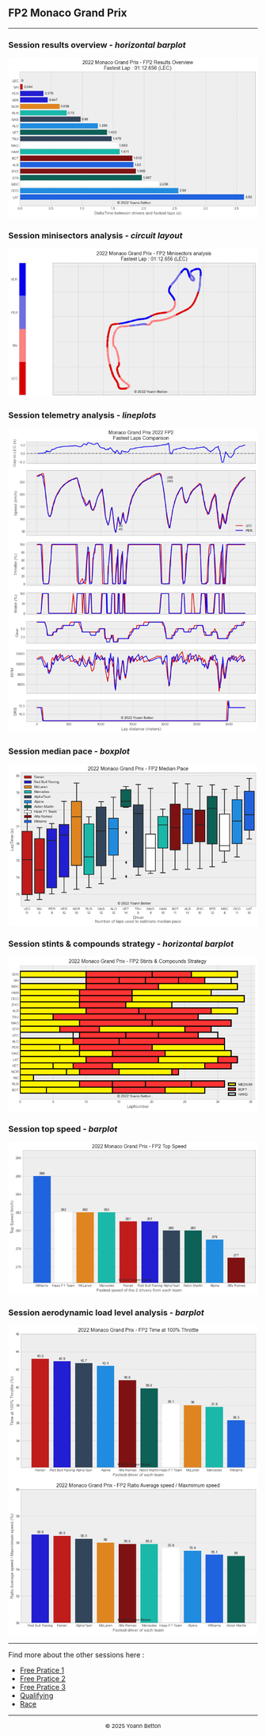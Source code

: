 ## FP2 Monaco Grand Prix

---

### Session results overview - *horizontal barplot*

<img src="/output/2022-05-29_Monaco_Grand_Prix/fp2_results_overview_white.png?raw=true"/>

### Session minisectors analysis - *circuit layout*

<img src="/output/2022-05-29_Monaco_Grand_Prix/fp2_minisectors_analysis_white.png?raw=true"/>

### Session telemetry analysis - *lineplots*

<img src="/output/2022-05-29_Monaco_Grand_Prix/fp2_telemetry_analysis_white.png?raw=true"/>

### Session median pace - *boxplot*

<img src="/output/2022-05-29_Monaco_Grand_Prix/fp2_median_pace_white.png?raw=true"/>

### Session stints & compounds strategy - *horizontal barplot*

<img src="/output/2022-05-29_Monaco_Grand_Prix/fp2_stints_compounds_stategy_white.png?raw=true"/>

### Session top speed - *barplot*

<img src="/output/2022-05-29_Monaco_Grand_Prix/topspeed_fp2_white.png?raw=true"/>

### Session aerodynamic load level analysis - *barplot*

<img src="/output/2022-05-29_Monaco_Grand_Prix/fp2_maximum_throttle_white.png?raw=true"/>

<img src="/output/2022-05-29_Monaco_Grand_Prix/fp2_speed_ratio_white.png?raw=true"/>

--- 

Find more about the other sessions here :
  - [Free Pratice 1](/page/FP1/2022-05-29_Monaco_Grand_Prix)  
  - [Free Pratice 2](/page/FP2/2022-05-29_Monaco_Grand_Prix) 
  - [Free Pratice 3](/page/FP3/2022-05-29_Monaco_Grand_Prix)
  - [Qualifying](/page/Qualifying/2022-05-29_Monaco_Grand_Prix) 
  - [Race](/page/Race/2022-05-29_Monaco_Grand_Prix)

---

<div style="text-align: center">
  <p style="font-size:11px">&copy; 2025 Yoann Betton</p>
</div>

<!-- ---

<p style="font-size:11px">Page generated from <a href="https://github.com/yoannbtn/yoannbtn.github.io">github.com/yoannbtn</a>.</p> -->